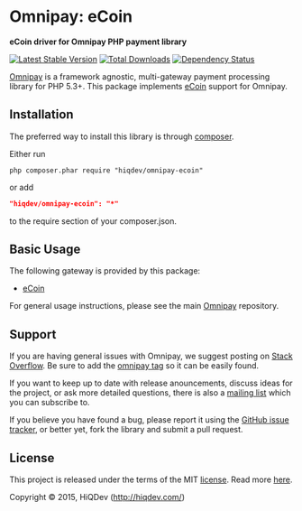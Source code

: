 Omnipay: eCoin
==============

**eCoin driver for Omnipay PHP payment library**

[![Latest Stable Version](https://poser.pugx.org/hiqdev/omnipay-ecoin/v/stable)](https://packagist.org/packages/hiqdev/omnipay-ecoin)
[![Total Downloads](https://poser.pugx.org/hiqdev/omnipay-ecoin/downloads)](https://packagist.org/packages/hiqdev/omnipay-ecoin)
[![Dependency Status](https://www.versioneye.com/php/hiqdev:omnipay-ecoin/dev-master/badge.svg)](https://www.versioneye.com/php/hiqdev:omnipay-ecoin/dev-master)

[Omnipay](https://github.com/omnipay/omnipay) is a framework agnostic, multi-gateway payment
processing library for PHP 5.3+.
This package implements [eCoin](http://ecoin.cc/) support for Omnipay.

## Installation

The preferred way to install this library is through [composer](http://getcomposer.org/download/).

Either run

```
php composer.phar require "hiqdev/omnipay-ecoin"
```

or add

```json
"hiqdev/omnipay-ecoin": "*"
```

to the require section of your composer.json.

## Basic Usage

The following gateway is provided by this package:

* [eCoin](http://ecoin.cc/)

For general usage instructions, please see the main [Omnipay](https://github.com/omnipay/omnipay) repository.

## Support

If you are having general issues with Omnipay, we suggest posting on
[Stack Overflow](http://stackoverflow.com/). Be sure to add the
[omnipay tag](http://stackoverflow.com/questions/tagged/omnipay) so it can be easily found.

If you want to keep up to date with release anouncements, discuss ideas for the project,
or ask more detailed questions, there is also a [mailing list](https://groups.google.com/forum/#!forum/omnipay) which
you can subscribe to.

If you believe you have found a bug, please report it using the [GitHub issue tracker](https://github.com/hiqdev/omnipay-ecoin/issues),
or better yet, fork the library and submit a pull request.

## License

This project is released under the terms of the MIT [license](LICENSE).
Read more [here](http://choosealicense.com/licenses/mit).

Copyright © 2015, HiQDev (http://hiqdev.com/)
